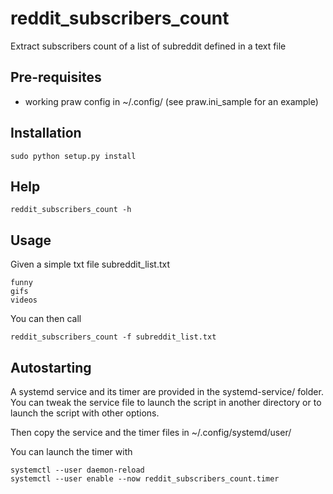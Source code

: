 # reddit_subscribers_count

Extract subscribers count of a list of subreddit defined in a text file

## Pre-requisites

- working praw config in ~/.config/ (see praw.ini_sample for an example)

## Installation

```
sudo python setup.py install
```

## Help

```
reddit_subscribers_count -h
```

## Usage

Given a simple txt file subreddit_list.txt

```
funny
gifs
videos
```

You can then call

```
reddit_subscribers_count -f subreddit_list.txt
```

## Autostarting

A systemd service and its timer are provided in the systemd-service/ folder. You can tweak the service file to launch the script in another directory or to launch the script with other options.

Then copy the service and the timer files in ~/.config/systemd/user/

You can launch the timer with

```
systemctl --user daemon-reload
systemctl --user enable --now reddit_subscribers_count.timer
```

